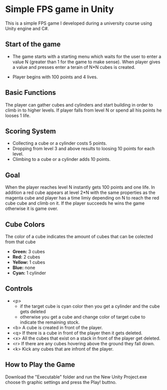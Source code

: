 # Simple FPS game in Unity 
This is a simple FPS game I developed during a university course using Unity engine and C#.


## Start of the game
- The game starts with a starting menu which waits for the user to enter a value N (greater than 1 for the game to make sense). When player gives a value and presses enter a terain of  N*N cubes is created.

- Player begins with 100 points and 4 lives.

## Basic Functions
The player can gather cubes and cylinders and start building in order to climb in to higher levels. If player falls from level N or spend all his points he looses 1 life.


## Scoring System
- Collecting a cube or a cylinder costs 5 points.
- Dropping from level 3 and above results to loosing 10 points for each level.
- Climbing to a cube or a cylinder adds 10 points. 

## Goal
When the player reaches level N instantly gets 100 points and one life. In addition a red cube appears at level 2*N with the same properties as the magenta cube and player has  a time limiy depending on N to reach the red cube cube and climb on it. If the player succeeds he wins the game otherwise it is game over.

## Cube Colors
The color of a cube indicates the amount of cubes that can be colected from that cube

- **Green:** 3 cubes
- **Red:** 2 cubes
- **Yellow:** 1 cubes
- **Blue:** none
- **Cyan:** 1 cylinder

## Controls
- \<p\> 
  - if the target cube is cyan color then you get a cylinder and the cube gets deleted
  - otherwise you get a cube and change color of target cube to indicate the remaining stock. 
- \<b\> A cube is created in front of the player.
- \<q\> If there is a cube in front of the player then it gets deleted.
- \<x\> All the cubes that exist on a stack in front of the player get deleted.
- \<r\> If there are any cubes hovering above the ground they fall down.
- \<k\> Kick any cubes that are infront of the player.

## How to Play the Game
Download the "Executable" folder and run the New Unity Project.exe choose th graphic settings and press the Play! buttno.
